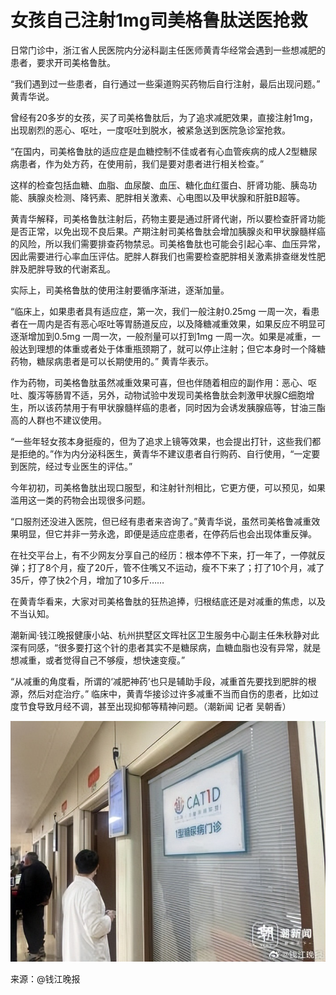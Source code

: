 # 女孩自己注射1mg司美格鲁肽送医抢救

日常门诊中，浙江省人民医院内分泌科副主任医师黄青华经常会遇到一些想减肥的患者，要求开司美格鲁肽。

“我们遇到过一些患者，自行通过一些渠道购买药物后自行注射，最后出现问题。” 黄青华说。

曾经有20多岁的女孩，买了司美格鲁肽后，为了追求减肥效果，直接注射1mg，出现剧烈的恶心、呕吐，一度呕吐到脱水，被紧急送到医院急诊室抢救。

“在国内，司美格鲁肽的适应症是血糖控制不佳或者有心血管疾病的成人2型糖尿病患者，作为处方药，在使用前，我们是要对患者进行相关检查。”

这样的检查包括血糖、血脂、血尿酸、血压、糖化血红蛋白、肝肾功能、胰岛功能、胰腺炎检测、降钙素、肥胖相关激素、心电图以及甲状腺和肝脏B超等。

黄青华解释，司美格鲁肽注射后，药物主要是通过肝肾代谢，所以要检查肝肾功能是否正常，以免出现不良后果。产期注射司美格鲁肽会增加胰腺炎和甲状腺髓样癌的风险，所以我们需要排查药物禁忌。司美格鲁肽也可能会引起心率、血压异常，因此需要进行心率血压评估。肥胖人群我们也需要检查肥胖相关激素排查继发性肥胖及肥胖导致的代谢紊乱。

实际上，司美格鲁肽的使用注射要循序渐进，逐渐加量。

“临床上，如果患者具有适应症，第一次，我们一般注射0.25mg
一周一次，看患者在一周内是否有恶心呕吐等胃肠道反应，以及降糖减重效果，如果反应不明显可逐渐增加到0.5mg 一周一次，一般剂量可以打到1mg
一周一次。如果是减重，一般达到理想的体重或者处于体重瓶颈期了，就可以停止注射；但它本身时一个降糖药物，糖尿病患者是可以长期使用的。” 黄青华表示。

作为药物，司美格鲁肽虽然减重效果可喜，但也伴随着相应的副作用：恶心、呕吐、腹泻等肠胃不适，另外，动物试验中发现司美格鲁肽会刺激甲状腺C细胞增生，所以该药禁用于有甲状腺髓样癌的患者，同时因为会诱发胰腺癌等，甘油三酯高的人群也不建议使用。

“一些年轻女孩本身挺瘦的，但为了追求上镜等效果，也会提出打针，这些我们都是拒绝的。”作为内分泌科医生，黄青华不建议患者自行购药、自行使用，“一定要到医院，经过专业医生的评估。”

今年初初，司美格鲁肽出现口服型，和注射针剂相比，它更方便，可以预见，如果滥用这一类的药物会出现很多问题。

“口服剂还没进入医院，但已经有患者来咨询了。”黄青华说，虽然司美格鲁减重效果明显，但它并非一劳永逸，即便是适应症患者，在停药后也会出现体重反弹。

在社交平台上，有不少网友分享自己的经历：根本停不下来，打一年了，一停就反弹；打了8个月，瘦了20斤，管不住嘴又不运动，瘦不下来了；打了10个月，减了35斤，停了快2个月，增加了10多斤……

在黄青华看来，大家对司美格鲁肽的狂热追捧，归根结底还是对减重的焦虑，以及不当认知。

潮新闻·钱江晚报健康小站、杭州拱墅区文晖社区卫生服务中心副主任朱秋静对此深有同感，“很多要打这个针的患者其实不是糖尿病，血糖血脂也没有异常，就是想减重，或者觉得自己不够瘦，想快速变瘦。”

“从减重的角度看，所谓的‘减肥神药’也只是辅助手段，减重首先要找到肥胖的根源，然后对症治疗。”
临床中，黄青华接诊过许多减重不当而自伤的患者，比如过度节食导致月经不调，甚至出现抑郁等精神问题。（潮新闻 记者 吴朝香）

![4458a41e015433a362ecbb05346325cb.jpg](https://raw.githubusercontent.com/qqhsx/qqnews_image/main/2024/03/17/女孩自己注射1mg司美格鲁肽送医抢救/4458a41e015433a362ecbb05346325cb.jpg)

来源：@钱江晚报

